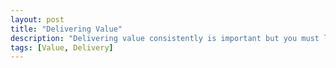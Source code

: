 ```yaml
---
layout: post
title: "Delivering Value"
description: "Delivering value consistently is important but you must look at where the value is coming from"
tags: [Value, Delivery]
---
```

